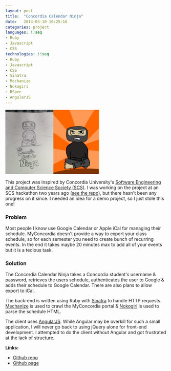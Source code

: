 ```yaml
---
layout: post
title:  "Concordia Calendar Ninja"
date:   2014-03-10 16:25:16
categories: project
languages: !!seq
- Ruby
- Javascript
- CSS
technologies: !!seq
- Ruby
- Javascript
- CSS
- Sinatra
- Mechanize
- Nokogiri
- RSpec
- AngularJS
---
```


<img src="../public/images/ccn_sketch.jpg" style="height:200px"><img src="../public/images/ccn_v1.png" style="height:200px">

This project was inspired by Concordia University's [Software Engineering and Computer Science Society (SCS)](http://scs.ecaconcordia.ca/).  I was working on the project at an SCS hackathon two years ago ([see the repo](https://github.com/SCS-hackers-group/Schedule-To-Calendar)), but there hasn't been any progress on it since.  I needed an idea for a demo project, so I just stole this one!

### Problem

Most people I know use Google Calendar or Apple iCal for managing their schedule.  MyConcordia doesn't provide a way to export your class schedule, so for each semester you need to create bunch of recurring events.  In the end it takes maybe 20 minutes max to add all of your events but it is a tedious task.

### Solution

The Concordia Calendar Ninja takes a Concordia student's username & password, retrieves the users schedule, authenticates the user to Google & adds their schedule to Google Calendar.  There are also plans to allow export to iCal.

The back-end is written using Ruby with [Sinatra](http://www.sinatrarb.com/) to handle HTTP requests.  [Mechanize](http://docs.seattlerb.org/mechanize/) is used to crawl the MyConcordia portal & [Nokogiri](http://nokogiri.org/) is used to parse the schedule HTML.

The client uses [AngularJS](https://angularjs.org/).  While Angular may be overkill for such a small application, I will never go back to using jQuery alone for front-end development.  I attempted to do the client without Angular and got frustrated at the lack of structure.

__Links:__

- [Github repo](https://github.com/connorbode/ConcordiaCalendarNinja)
- [Github page](http://connorbode.github.io/ConcordiaCalendarNinja/)